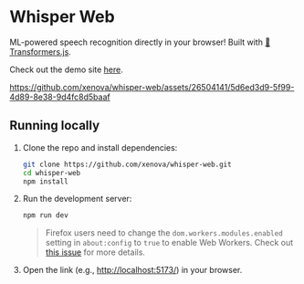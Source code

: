 # Whisper Web

ML-powered speech recognition directly in your browser! Built with [🤗 Transformers.js](https://github.com/xenova/transformers.js).

Check out the demo site [here](https://huggingface.co/spaces/Xenova/whisper-webgpu).

https://github.com/xenova/whisper-web/assets/26504141/5d6ed3d9-5f99-4d89-8e38-9d4fc8d5baaf

## Running locally

1. Clone the repo and install dependencies:

    ```bash
    git clone https://github.com/xenova/whisper-web.git
    cd whisper-web
    npm install
    ```

2. Run the development server:

    ```bash
    npm run dev
    ```
    > Firefox users need to change the `dom.workers.modules.enabled` setting in `about:config` to `true` to enable Web Workers.
    > Check out [this issue](https://github.com/xenova/whisper-web/issues/8) for more details.

3. Open the link (e.g., [http://localhost:5173/](http://localhost:5173/)) in your browser.
